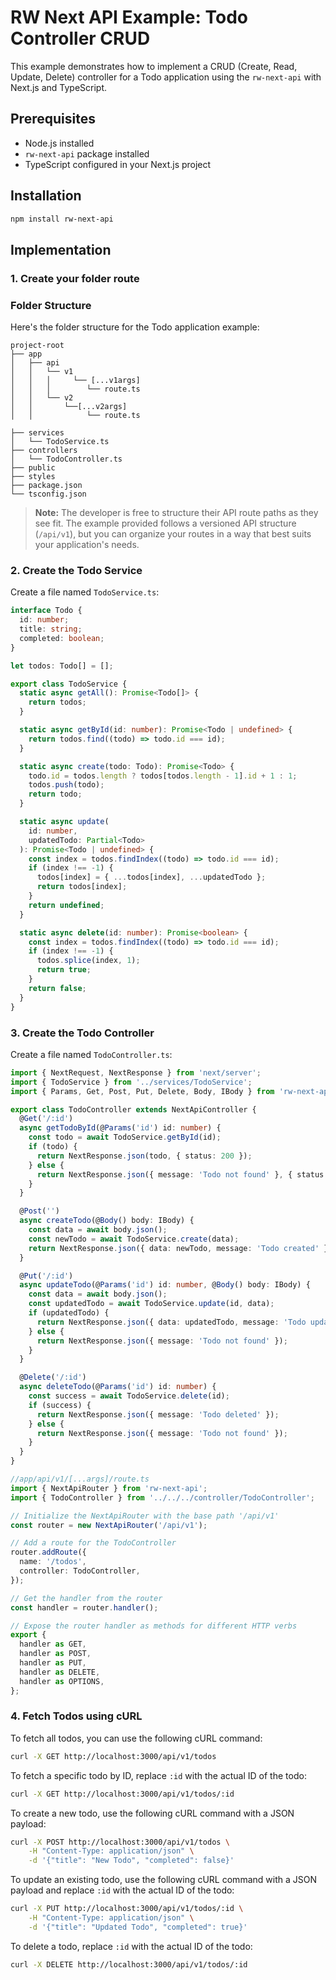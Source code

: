 # RW Next API Example: Todo Controller CRUD

This example demonstrates how to implement a CRUD (Create, Read, Update, Delete) controller for a Todo application using the `rw-next-api` with Next.js and TypeScript.

## Prerequisites

- Node.js installed
- `rw-next-api` package installed
- TypeScript configured in your Next.js project

## Installation

```bash
npm install rw-next-api
```

## Implementation

### 1. Create your folder route

### Folder Structure

Here's the folder structure for the Todo application example:

```
project-root
├── app
│   ├── api
│   │   └── v1
│   │   │     └── [...v1args]
│   │   │        └── route.ts
│   │   └── v2
│   │       └──[...v2args]
│   │            └── route.ts

├── services
│   └── TodoService.ts
├── controllers
│   └── TodoController.ts
├── public
├── styles
├── package.json
└── tsconfig.json
```

> **Note:** The developer is free to structure their API route paths as they see fit. The example provided follows a versioned API structure (`/api/v1`), but you can organize your routes in a way that best suits your application's needs.

### 2. Create the Todo Service

Create a file named `TodoService.ts`:

```typescript
interface Todo {
  id: number;
  title: string;
  completed: boolean;
}

let todos: Todo[] = [];

export class TodoService {
  static async getAll(): Promise<Todo[]> {
    return todos;
  }

  static async getById(id: number): Promise<Todo | undefined> {
    return todos.find((todo) => todo.id === id);
  }

  static async create(todo: Todo): Promise<Todo> {
    todo.id = todos.length ? todos[todos.length - 1].id + 1 : 1;
    todos.push(todo);
    return todo;
  }

  static async update(
    id: number,
    updatedTodo: Partial<Todo>
  ): Promise<Todo | undefined> {
    const index = todos.findIndex((todo) => todo.id === id);
    if (index !== -1) {
      todos[index] = { ...todos[index], ...updatedTodo };
      return todos[index];
    }
    return undefined;
  }

  static async delete(id: number): Promise<boolean> {
    const index = todos.findIndex((todo) => todo.id === id);
    if (index !== -1) {
      todos.splice(index, 1);
      return true;
    }
    return false;
  }
}
```

### 3. Create the Todo Controller

Create a file named `TodoController.ts`:

```typescript
import { NextRequest, NextResponse } from 'next/server';
import { TodoService } from '../services/TodoService';
import { Params, Get, Post, Put, Delete, Body, IBody } from 'rw-next-api';

export class TodoController extends NextApiController {
  @Get('/:id')
  async getTodoById(@Params('id') id: number) {
    const todo = await TodoService.getById(id);
    if (todo) {
      return NextResponse.json(todo, { status: 200 });
    } else {
      return NextResponse.json({ message: 'Todo not found' }, { status: 400 });
    }
  }

  @Post('')
  async createTodo(@Body() body: IBody) {
    const data = await body.json();
    const newTodo = await TodoService.create(data);
    return NextResponse.json({ data: newTodo, message: 'Todo created' });
  }

  @Put('/:id')
  async updateTodo(@Params('id') id: number, @Body() body: IBody) {
    const data = await body.json();
    const updatedTodo = await TodoService.update(id, data);
    if (updatedTodo) {
      return NextResponse.json({ data: updatedTodo, message: 'Todo updated' });
    } else {
      return NextResponse.json({ message: 'Todo not found' });
    }
  }

  @Delete('/:id')
  async deleteTodo(@Params('id') id: number) {
    const success = await TodoService.delete(id);
    if (success) {
      return NextResponse.json({ message: 'Todo deleted' });
    } else {
      return NextResponse.json({ message: 'Todo not found' });
    }
  }
}
```

```typescript
//app/api/v1/[...args]/route.ts
import { NextApiRouter } from 'rw-next-api';
import { TodoController } from '../../../controller/TodoController';

// Initialize the NextApiRouter with the base path '/api/v1'
const router = new NextApiRouter('/api/v1');

// Add a route for the TodoController
router.addRoute({
  name: '/todos',
  controller: TodoController,
});

// Get the handler from the router
const handler = router.handler();

// Expose the router handler as methods for different HTTP verbs
export {
  handler as GET,
  handler as POST,
  handler as PUT,
  handler as DELETE,
  handler as OPTIONS,
};
```

### 4. Fetch Todos using cURL

To fetch all todos, you can use the following cURL command:

```bash
curl -X GET http://localhost:3000/api/v1/todos
```

To fetch a specific todo by ID, replace `:id` with the actual ID of the todo:

```bash
curl -X GET http://localhost:3000/api/v1/todos/:id
```

To create a new todo, use the following cURL command with a JSON payload:

```bash
curl -X POST http://localhost:3000/api/v1/todos \
    -H "Content-Type: application/json" \
    -d '{"title": "New Todo", "completed": false}'
```

To update an existing todo, use the following cURL command with a JSON payload and replace `:id` with the actual ID of the todo:

```bash
curl -X PUT http://localhost:3000/api/v1/todos/:id \
    -H "Content-Type: application/json" \
    -d '{"title": "Updated Todo", "completed": true}'
```

To delete a todo, replace `:id` with the actual ID of the todo:

```bash
curl -X DELETE http://localhost:3000/api/v1/todos/:id
```
